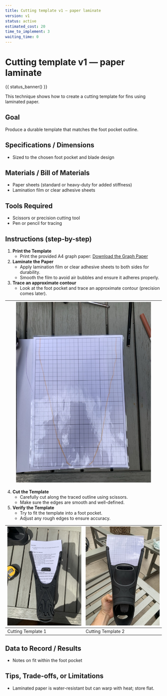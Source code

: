 ```yaml
---
title: Cutting template v1 — paper laminate
version: v1
status: active
estimated_cost: 20
time_to_implement: 3
waiting_time: 0
---
```

# Cutting template v1 — paper laminate
{{ status_banner() }}

This technique shows how to create a cutting template for fins using laminated paper.

## Goal
Produce a durable template that matches the foot pocket outline.

## Specifications / Dimensions
- Sized to the chosen foot pocket and blade design

## Materials / Bill of Materials
- Paper sheets (standard or heavy-duty for added stiffness)
- Lamination film or clear adhesive sheets

## Tools Required
- Scissors or precision cutting tool
- Pen or pencil for tracing

## Instructions (step-by-step)
1. **Print the Template**
   - Print the provided A4 graph paper: [Download the Graph Paper](./graph_paper.pdf)
2. **Laminate the Paper**
   - Apply lamination film or clear adhesive sheets to both sides for durability.
   - Smooth the film to avoid air bubbles and ensure it adheres properly.
3. **Trace an approximate contour**
   - Look at the foot pocket and trace an approximate contour (precision comes later).

|          |          | ![Paper Template](sf_paper_template.jpeg) |          |          |
|----------|----------|-------------------------------------------|----------|----------|

4. **Cut the Template**
   - Carefully cut along the traced outline using scissors.
   - Make sure the edges are smooth and well-defined.
5. **Verify the Template**
   - Try to fit the template into a foot pocket.
   - Adjust any rough edges to ensure accuracy.

| ![Cutting Template 1](sf_cutting_template_01.jpeg) | ![Cutting Template 2](sf_cutting_template_02.jpeg) |
|----------------------------------------------------|----------------------------------------------------|
| Cutting Template 1                                 | Cutting Template 2                                 |

## Data to Record / Results
- Notes on fit within the foot pocket

## Tips, Trade-offs, or Limitations
- Laminated paper is water-resistant but can warp with heat; store flat.

